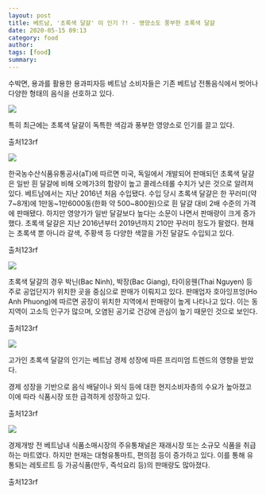 ```yaml
---
layout: post
title: 베트남, '초록색 달걀' 이 인기 ?! - 영양소도 풍부한 초록색 달걀
date: 2020-05-15 09:13
category: food
author: 
tags: [food]
summary: 
---
```



수박면, 용과를 활용한 용과피자등 베트남 소비자들은 기존 베트남 전통음식에서 벗어나 다양한 형태의 음식을 선호하고 있다.

![](https://img1.daumcdn.net/thumb/R720x0/?fname=https%3A%2F%2Ft1.daumcdn.net%2Fliveboard%2Frealfood%2F63c53579d09f41d89b955bdbe975bd80.JPG)

특히 최근에는 초록색 달걀이 독특한 색감과 풍부한 영양소로 인기를 끌고 있다.  

출처123rf

![](https://img1.daumcdn.net/thumb/R720x0/?fname=https%3A%2F%2Ft1.daumcdn.net%2Fliveboard%2Frealfood%2Ff70201b0b11a472bbbf65d34aa6541e1.JPG)

한국농수산식품유통공사(aT)에 따르면 미국, 독일에서 개발되어 판매되던 초록색 달걀은 일반 흰 달걀에 비해 오메가3의 함량이 높고 콜레스테롤 수치가 낮은 것으로 알려져 있다. 베트남에서는 지난 2016년 처음 수입됐다. 수입 당시 초록색 달걀은 한 꾸러미(약 7~8개)에 1만동~1만6000동(한화 약 500~800원)으로 흰 달걀 대비 2배 수준의 가격에 판매됐다. 하지만 영양가가 일반 달걀보다 높다는 소문이 나면서 판매량이 크게 증가했다. 초록색 달걀은 지난 2016년부터 2019년까지 210만 꾸러미 정도가 팔렸다. 현재는 초록색 뿐 아니라 갈색, 주황색 등 다양한 색깔을 가진 달걀도 수입되고 있다.  

출처123rf

![](https://img1.daumcdn.net/thumb/R720x0/?fname=https%3A%2F%2Ft1.daumcdn.net%2Fliveboard%2Frealfood%2F279aab24f3e64e7b9ce1af3b10e84700.JPG)

초록색 달걀의 경우 박닌(Bac Ninh), 박장(Bac Giang), 타이응웬(Thai Nguyen) 등 주로 공업단지가 위치한 곳을 중심으로 판매가 이뤄지고 있다. 판매업자 호아잉프엉(Ho Anh Phuong)에 따르면 공장이 위치한 지역에서 판매량이 높게 나타나고 있다. 이는 동 지역이 고소득 인구가 많으며, 오염된 공기로 건강에 관심이 높기 때문인 것으로 보인다.  

출처123rf

![](https://img1.daumcdn.net/thumb/R720x0/?fname=https%3A%2F%2Ft1.daumcdn.net%2Fliveboard%2Frealfood%2F5a112d6799d944f9bdbd955cbada5f6e.jpg)

고가인 초록색 달걀의 인기는 베트남 경제 성장에 따른 프리미엄 트렌드의 영향을 받았다.  
  
경제 성장을 기반으로 음식 배달이나 외식 등에 대한 현지소비자층의 수요가 높아졌고 이에 따라 식품시장 또한 급격하게 성장하고 있다.  

출처123rf

![](https://img1.daumcdn.net/thumb/R720x0/?fname=https%3A%2F%2Ft1.daumcdn.net%2Fliveboard%2Frealfood%2F7f5295c7a214452a8a9c319b84b54cfb.JPG)

경제개방 전 베트남내 식품소매시장의 주유통채널은 재래시장 또는 소규모 식품을 취급하는 마트였다. 하지만 현재는 대형유통마트, 편의점 등이 증가하고 있다. 이를 통해 유통되는 레토르트 등 가공식품(만두, 즉석요리 등)의 판매량도 많아졌다.  

출처123rf